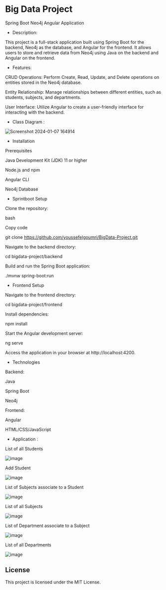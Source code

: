 # Big Data Project 

Spring Boot Neo4j Angular Application

* Description: 

This project is a full-stack application built using Spring Boot for the backend, Neo4j as the database, and Angular for the frontend. It allows users to store and retrieve data from Neo4j using Java on the backend and Angular on the frontend.


* Features:

CRUD Operations: Perform Create, Read, Update, and Delete operations on entities stored in the Neo4j database.

Entity Relationship: Manage relationships between different entities, such as students, subjects, and departments.

User Interface: Utilize Angular to create a user-friendly interface for interacting with the backend.

* Class Diagram :

![Screenshot 2024-01-07 164914](https://github.com/youssefelgoumri/BigData-Project/assets/94170257/0eef8f7d-5459-4faa-bfb8-0a7c034333ac)


* Installation

Prerequisites

Java Development Kit (JDK) 11 or higher

Node.js and npm

Angular CLI

Neo4j Database

- Sprintboot Setup

Clone the repository:

bash

Copy code

git clone https://github.com/youssefelgoumri/BigData-Project.git

Navigate to the backend directory:

cd bigdata-project/backend

Build and run the Spring Boot application:

./mvnw spring-boot:run

- Frontend Setup

Navigate to the frontend directory:

cd bigdata-project/frontend

Install dependencies:

npm install

Start the Angular development server:

ng serve

Access the application in your browser at http://localhost:4200.

* Technologies

Backend:

Java

Spring Boot

Neo4j

Frontend:

Angular

HTML/CSS/JavaScript

* Application :

List of all Students

![image](https://github.com/youssefelgoumri/BigData-Project/assets/94170257/2008efa8-05b2-4e10-a67d-4f1535cc2a28)

Add Student

![image](https://github.com/youssefelgoumri/BigData-Project/assets/94170257/520ab2e0-40eb-4cc9-be22-92b39cf18fe2)

List of Subjects associate to a Student

![image](https://github.com/youssefelgoumri/BigData-Project/assets/94170257/1f437ec2-f3a0-405e-a637-f478c29b5c1b)

List of all Subjects

![image](https://github.com/youssefelgoumri/BigData-Project/assets/94170257/a809ffba-14c8-4d34-ab15-1d8dea5150b9)


List of Department associate to a Subject

![image](https://github.com/youssefelgoumri/BigData-Project/assets/94170257/b01d71fa-ee67-412a-9643-84cdec3246fc)

List of all Departments

![image](https://github.com/youssefelgoumri/BigData-Project/assets/94170257/d16ebcf6-e3e4-43b5-95e7-3d45113ac24b)


## License
This project is licensed under the MIT License.
